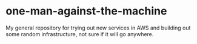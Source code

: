 # one-man-against-the-machine
My general repository for trying out new services in AWS and building out some random infrastructure, not sure if it will go anywhere.
